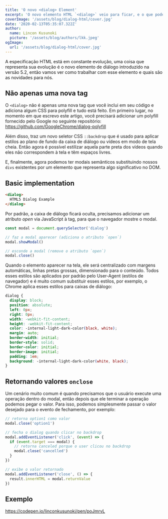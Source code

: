 ```yaml
---
title: 'O novo <dialog> Element'
excerpt: 'O novo elemento HTML `<dialog>` veio para ficar, e o que podemos falar sobre ele é que é muito mais semântico do que estamos acostumados, além disso ele trouxe uma nova propriedade CSS'
coverImage: '/assets/blog/dialog-html/cover.jpg'
date: '2020-02-13T05:35:07.322Z'
author:
  name: Lincon Kusunoki
  picture: '/assets/blog/authors/lkk.jpeg'
ogImage:
  url: '/assets/blog/dialog-html/cover.jpg'
---
```


A especificação HTML está em constante evolução, uma coisa que representa sua evolução é o novo elemento de diálogo introduzido na versão 5.2, então vamos ver como trabalhar com esse elemento e quais são as novidades para nós.

## Não apenas uma nova tag

O `<dialog>` não é apenas uma nova tag que você inclui em seu código e adiciona algum CSS para polyfill e tudo está feito. Em primeiro lugar, no momento em que escrevo este artigo, você precisará adicionar um polyfill fornecido pelo Google no seguinte repositório: <https://github.com/GoogleChrome/dialog-polyfill>

Além disso, traz um novo seletor CSS `::backdrop` que é usado para aplicar estilos ao plano de fundo da caixa de diálogo ou vídeos em modo de tela cheia. Então agora é possível estilizar aquela parte preta dos vídeos quando eles não correspondem à tela e têm espaços livres.

E, finalmente, agora podemos ter modais semânticos substituindo nossos `divs` existentes por um elemento que representa algo significativo no DOM.

## Basic implementation

```html
<dialog>
  HTML5 Dialog Example
</dialog>
```

Por padrão, a caixa de diálogo ficará oculta, precisamos adicionar um atributo _open_ via JavaScript à tag, para que o navegador mostre o modal.

```js
const modal = document.querySelector('dialog')

// faz a modal aparecer (adiciona o atributo `open`)
modal.showModal()

// esconde a modal (remove o atributo `open`)
modal.close()
```

Quando o elemento aparecer na tela, ele será centralizado com margens automáticas, linhas pretas grossas, dimensionado para o conteúdo. Todos esses estilos são aplicados por padrão pelo User-Agent (estilos de navegador) e é muito comum substituir esses estilos, por exemplo, o Chrome aplica esses estilos para caixas de diálogo:

```css
dialog {
  display: block;
  position: absolute;
  left: 0px;
  right: 0px;
  width: -webkit-fit-content;
  height: -webkit-fit-content;
  color: -internal-light-dark-color(black, white);
  margin: auto;
  border-width: initial;
  border-style: solid;
  border-color: initial;
  border-image: initial;
  padding: 1em;
  background: -internal-light-dark-color(white, black);
}
```

## Retornando valores `onclose`

Um cenário muito comum é quando precisamos que o usuário execute uma operação dentro do modal, então depois que ele terminar a operação podemos pegar o valor. Para isso, podemos simplesmente passar o valor desejado para o evento de fechamento, por exemplo:

```js
// retorna option1 como valor
modal.close('option1')

// fecha o dialog quando clicar no backdrop
modal.addEventListener('click', (event) => {
  if (event.target === modal) {
    // retorna canceled porque o user clicou no backdrop
    modal.close('cancelled')
  }
})

// exibe o valor retornado
modal.addEventListener('close', () => {
  result.innerHTML = modal.returnValue
})
```

## Exemplo

https://codepen.io/linconkusunoki/pen/poJmrvL
